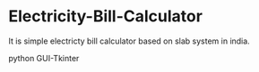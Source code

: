 # Electricity-Bill-Calculator

It is simple electricty bill calculator based on slab system in india.

python GUI-Tkinter
